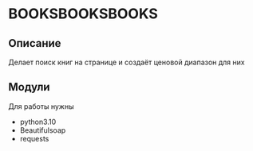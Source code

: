 # BOOKSBOOKSBOOKS
 
## Описание

Делает поиск книг на странице и создаёт ценовой диапазон для них

## Модули

Для работы нужны
* python3.10
* Beautifulsoap
* requests
